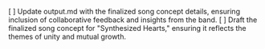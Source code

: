 [ ] Update output.md with the finalized song concept details, ensuring inclusion of collaborative feedback and insights from the band.
[ ] Draft the finalized song concept for "Synthesized Hearts," ensuring it reflects the themes of unity and mutual growth.